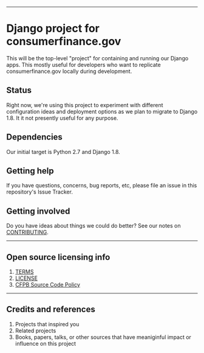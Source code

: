 ----

# Django project for consumerfinance.gov

This will be the top-level "project" for containing and running our Django apps. This mostly useful for developers who want to replicate consumerfinance.gov locally during development.

## Status

Right now, we're using this project to experiment with different configuration ideas and deployment options as we plan to migrate to Django 1.8. It it not presently useful for any purpose.

## Dependencies

Our initial target is Python 2.7 and Django 1.8.

## Getting help

If you have questions, concerns, bug reports, etc, please file an issue in this repository's Issue Tracker.

## Getting involved

Do you have ideas about things we could do better? See our notes on [CONTRIBUTING](CONTRIBUTING.md).


----

## Open source licensing info
1. [TERMS](TERMS.md)
2. [LICENSE](LICENSE)
3. [CFPB Source Code Policy](https://github.com/cfpb/source-code-policy/)


----

## Credits and references

1. Projects that inspired you
2. Related projects
3. Books, papers, talks, or other sources that have meaniginful impact or influence on this project
